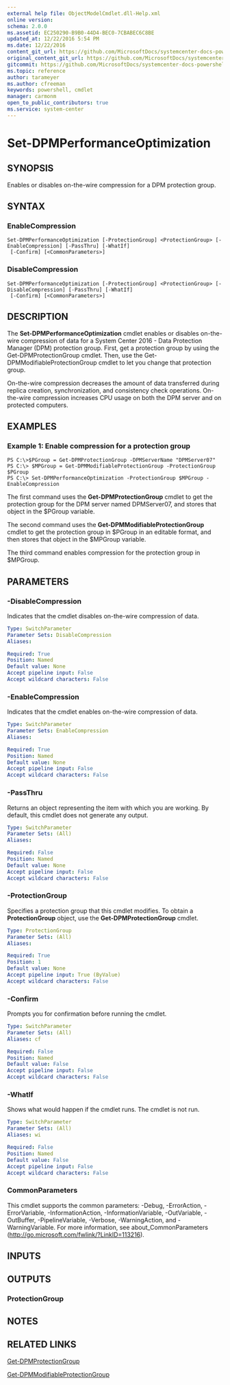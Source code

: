 ```yaml
---
external help file: ObjectModelCmdlet.dll-Help.xml
online version: 
schema: 2.0.0
ms.assetid: EC250290-B9B0-44D4-BEC0-7CBABEC6C8BE
updated_at: 12/22/2016 5:54 PM
ms.date: 12/22/2016
content_git_url: https://github.com/MicrosoftDocs/systemcenter-docs-powershell/blob/master/systemcenter-cmdlets/SystemCenter2016/DataProtectionManager/vlatest/Set-DPMPerformanceOptimization.md
original_content_git_url: https://github.com/MicrosoftDocs/systemcenter-docs-powershell/blob/master/systemcenter-cmdlets/SystemCenter2016/DataProtectionManager/vlatest/Set-DPMPerformanceOptimization.md
gitcommit: https://github.com/MicrosoftDocs/systemcenter-docs-powershell/blob/17c3a51bd892aad46c731d9f381f0704b4815004/systemcenter-cmdlets/SystemCenter2016/DataProtectionManager/vlatest/Set-DPMPerformanceOptimization.md
ms.topic: reference
author: tarameyer
ms.author: cfreeman
keywords: powershell, cmdlet
manager: carmonm
open_to_public_contributors: true
ms.service: system-center
---
```


# Set-DPMPerformanceOptimization

## SYNOPSIS
Enables or disables on-the-wire compression for a DPM protection group.

## SYNTAX

### EnableCompression
```
Set-DPMPerformanceOptimization [-ProtectionGroup] <ProtectionGroup> [-EnableCompression] [-PassThru] [-WhatIf]
 [-Confirm] [<CommonParameters>]
```

### DisableCompression
```
Set-DPMPerformanceOptimization [-ProtectionGroup] <ProtectionGroup> [-DisableCompression] [-PassThru] [-WhatIf]
 [-Confirm] [<CommonParameters>]
```

## DESCRIPTION
The **Set-DPMPerformanceOptimization** cmdlet enables or disables on-the-wire compression of data for a System Center 2016 - Data Protection Manager (DPM) protection group.
First, get a protection group by using the Get-DPMProtectionGroup cmdlet.
Then, use the Get-DPMModifiableProtectionGroup cmdlet to let you change that protection group.

On-the-wire compression decreases the amount of data transferred during replica creation, synchronization, and consistency check operations.
On-the-wire compression increases CPU usage on both the DPM server and on protected computers.

## EXAMPLES

### Example 1: Enable compression for a protection group
```
PS C:\>$PGroup = Get-DPMProtectionGroup -DPMServerName "DPMServer07"
PS C:\> $MPGroup = Get-DPMModifiableProtectionGroup -ProtectionGroup $PGroup
PS C:\> Set-DPMPerformanceOptimization -ProtectionGroup $MPGroup -EnableCompression
```

The first command uses the **Get-DPMProtectionGroup** cmdlet to get the protection group for the DPM server named DPMServer07, and stores that object in the $PGroup variable.

The second command uses the **Get-DPMModifiableProtectionGroup** cmdlet to get the protection group in $PGroup in an editable format, and then stores that object in the $MPGroup variable.

The third command enables compression for the protection group in $MPGroup.

## PARAMETERS

### -DisableCompression
Indicates that the cmdlet disables on-the-wire compression of data.

```yaml
Type: SwitchParameter
Parameter Sets: DisableCompression
Aliases: 

Required: True
Position: Named
Default value: None
Accept pipeline input: False
Accept wildcard characters: False
```

### -EnableCompression
Indicates that the cmdlet enables on-the-wire compression of data.

```yaml
Type: SwitchParameter
Parameter Sets: EnableCompression
Aliases: 

Required: True
Position: Named
Default value: None
Accept pipeline input: False
Accept wildcard characters: False
```

### -PassThru
Returns an object representing the item with which you are working.
By default, this cmdlet does not generate any output.

```yaml
Type: SwitchParameter
Parameter Sets: (All)
Aliases: 

Required: False
Position: Named
Default value: None
Accept pipeline input: False
Accept wildcard characters: False
```

### -ProtectionGroup
Specifies a protection group that this cmdlet modifies.
To obtain a **ProtectionGroup** object, use the **Get-DPMProtectionGroup** cmdlet.

```yaml
Type: ProtectionGroup
Parameter Sets: (All)
Aliases: 

Required: True
Position: 1
Default value: None
Accept pipeline input: True (ByValue)
Accept wildcard characters: False
```

### -Confirm
Prompts you for confirmation before running the cmdlet.

```yaml
Type: SwitchParameter
Parameter Sets: (All)
Aliases: cf

Required: False
Position: Named
Default value: False
Accept pipeline input: False
Accept wildcard characters: False
```

### -WhatIf
Shows what would happen if the cmdlet runs.
The cmdlet is not run.

```yaml
Type: SwitchParameter
Parameter Sets: (All)
Aliases: wi

Required: False
Position: Named
Default value: False
Accept pipeline input: False
Accept wildcard characters: False
```

### CommonParameters
This cmdlet supports the common parameters: -Debug, -ErrorAction, -ErrorVariable, -InformationAction, -InformationVariable, -OutVariable, -OutBuffer, -PipelineVariable, -Verbose, -WarningAction, and -WarningVariable. For more information, see about_CommonParameters (http://go.microsoft.com/fwlink/?LinkID=113216).

## INPUTS

## OUTPUTS

### ProtectionGroup

## NOTES

## RELATED LINKS

[Get-DPMProtectionGroup](xref:SystemCenter2016/DataProtectionManager/vlatest/Get-DPMProtectionGroup.md)

[Get-DPMModifiableProtectionGroup](xref:SystemCenter2016/DataProtectionManager/vlatest/Get-DPMModifiableProtectionGroup.md)


